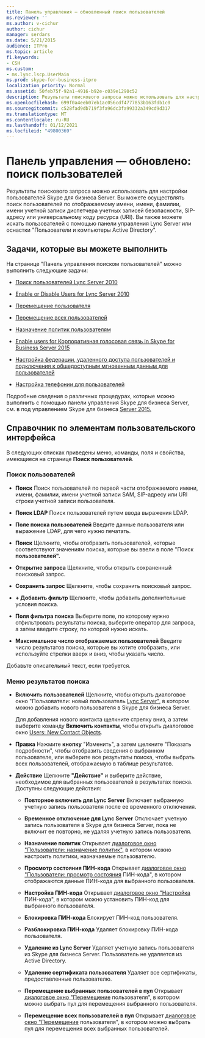 ```yaml
---
title: Панель управления — обновленный поиск пользователей
ms.reviewer: ''
ms.author: v-cichur
author: cichur
manager: serdars
ms.date: 5/21/2015
audience: ITPro
ms.topic: article
f1.keywords:
- CSH
ms.custom:
- ms.lync.lscp.UserMain
ms.prod: skype-for-business-itpro
localization_priority: Normal
ms.assetid: 50feb75f-92a1-4916-b92e-c039e1290c52
description: Результаты поискового запроса можно использовать для настройки пользователей Skype для бизнеса Server. Вы можете осуществлять поиск пользователей по отображаемому имени, имени, фамилии, имени учетной записи диспетчера учетных записей безопасности, SIP-адресу или универсальному коду ресурса (URI). Вы также можете искать пользователей с помощью панели управления Lync Server или оснастки "Пользователи и компьютеры Active Directory".
ms.openlocfilehash: 699f0a4eeb07eb1ac056cdf4777853b163fdb1c0
ms.sourcegitcommit: c528fad9db719f3fa96dc3fa99332a349cd9d317
ms.translationtype: MT
ms.contentlocale: ru-RU
ms.lasthandoff: 01/12/2021
ms.locfileid: "49800369"
---
```

# <a name="control-panel---updated-user-search"></a>Панель управления — обновлено: поиск пользователей

Результаты поискового запроса можно использовать для настройки пользователей Skype для бизнеса Server. Вы можете осуществлять поиск пользователей по отображаемому имени, имени, фамилии, имени учетной записи диспетчера учетных записей безопасности, SIP-адресу или универсальному коду ресурса (URI). Вы также можете искать пользователей с помощью панели управления Lync Server или оснастки "Пользователи и компьютеры Active Directory".

## <a name="tasks-you-can-perform"></a>Задачи, которые вы можете выполнить

На странице "Панель управления  поиском пользователей" можно выполнить следующие задачи:

- [Поиск пользователей Lync Server 2010](https://technet.microsoft.com/library/3b9f6f55-d7a9-46ae-8e10-f221ba0d3bb5.aspx)

- [Enable or Disable Users for Lync Server 2010](https://technet.microsoft.com/library/12497d00-f665-4a97-be68-854c5a8be4fc.aspx)

- [Перемещение пользователя](move-user.md)

- [Перемещение всех пользователей](move-all-users.md)

- [Назначение политик пользователям](https://technet.microsoft.com/library/a4ed0120-d9e5-4eb2-acfd-8de2cb503652.aspx)

- [Enable users for Корпоративная голосовая связь in Skype for Business Server 2015](../../deploy/deploy-enterprise-voice/enable-users-for-enterprise-voice.md)

- [Настройка федерации, удаленного доступа пользователей и подключения к общедоступным мгновенным данным для пользователей](https://technet.microsoft.com/library/736fcaad-9f95-4896-b767-e199d86a00a4.aspx)

- [Настройка телефонии для пользователей](https://technet.microsoft.com/library/4546432e-c839-4517-a2c5-bc0d4d8c6a03.aspx)

Подробные сведения о различных процедурах, которые можно выполнить с помощью панели управления Skype для бизнеса Server, см. в под управлением Skype для бизнеса [Server 2015.](../../manage/manage.md)

## <a name="ui-reference"></a>Справочник по элементам пользовательского интерфейса

В следующих списках приведены меню, команды, поля и свойства, имеющиеся на странице **Поиск пользователей**.

### <a name="user-search"></a>Поиск пользователей

- **Поиск** Поиск пользователей по первой части отображаемого имени, имени, фамилии, имени учетной записи SAM, SIP-адресу или URI строки учетной записи пользователя.

- **Поиск LDAP** Поиск пользователей путем ввода выражения LDAP.

- **Поле поиска пользователей** Введите данные пользователя или выражение LDAP, для чего нужно печатать.

- **Поиск** Щелкните, чтобы отобразить пользователей, которые соответствуют значениям поиска, которые вы ввели в поле "Поиск **пользователей".**

- **Открытие запроса** Щелкните, чтобы открыть сохраненный поисковый запрос.

- **Сохранить запрос** Щелкните, чтобы сохранить поисковый запрос.

- **+ Добавить фильтр** Щелкните, чтобы добавить дополнительные условия поиска.

- **Поля фильтра поиска** Выберите поле, по которому нужно отфильтровать результаты поиска, выберите оператор для запроса, а затем введите строку, по которой нужно искать.

- **Максимальное число отображаемых пользователей** Введите число результатов поиска, которые вы хотите отобразить, или используйте стрелки вверх и вниз, чтобы указать число.

Добавьте описательный текст, если требуется.

### <a name="search-results-menus"></a>Меню результатов поиска

- **Включить пользователей** Щелкните, чтобы открыть диалоговое окно "Пользователи: новый пользователь [Lync Server",](users-new-lync-server-user.md) в котором можно добавить нового пользователя в Skype для бизнеса Server.

    Для добавления нового контакта щелкните стрелку вниз, а затем выберите команду **Включить контакты**, чтобы открыть диалоговое окно [Users: New Contact Objects](users-new-contact-objects.md).

- **Правка** Нажмите **кнопку**  "Изменить", а затем щелкните "Показать  подробности", чтобы отобразить сведения о выбранном пользователе, или выберите все результаты поиска, чтобы выбрать всех пользователей, отображаемую в таблице результатов.

- **Действие** Щелкните **"Действие"** и выберите действие, необходимое для выбранных пользователей в результатах поиска. Доступны следующие действия:

  - **Повторное включить для Lync Server** Включает выбранную учетную запись пользователя после ее временного отключения.

  - **Временное отключение для Lync Server** Отключает учетную запись пользователя в Skype для бизнеса Server, пока не включит ее повторно, не удаляя учетную запись пользователя.

  - **Назначение политик** Открывает [диалоговое окно "Пользователи: назначение политик",](users-assign-policies.md) в котором можно настроить политики, назначаемые пользователю.

  - **Просмотр состояния ПИН-кода** Открывает [диалоговое окно "Пользователи: просмотр состояния](users-view-pin-status.md) ПИН-кода", в котором отображаются данные ПИН-кода для выбранного пользователя.

  - **Настройка ПИН-кода** Открывает [диалоговое окно "Настройка](set-pin.md) ПИН-кода", в котором можно установить ПИН-код для выбранного пользователя.

  - **Блокировка ПИН-кода** Блокирует ПИН-код пользователя.

  - **Разблокировка ПИН-кода** Удаляет блокировку ПИН-кода пользователя.

  - **Удаление из Lync Server** Удаляет учетную запись пользователя из Skype для бизнеса Server. Пользователь не удаляется из Active Directory.

  - **Удаление сертификата пользователя** Удаляет все сертификаты, предоставленные пользователю.

  - **Перемещение выбранных пользователей в пул** Открывает [диалоговое окно "Перемещение](move-user.md) пользователя", в котором можно выбрать пул для перемещения выбранного пользователя.

  - **Перемещение всех пользователей в пул** Открывает [диалоговое окно "Перемещение](move-user.md) пользователя", в котором можно выбрать пул для перемещения всех выбранных пользователей.


